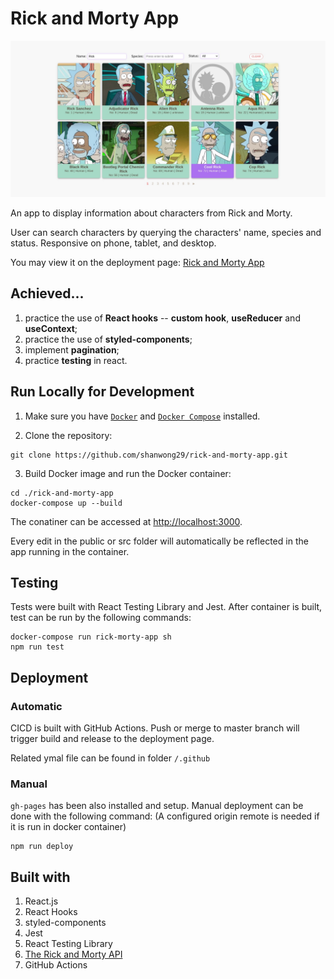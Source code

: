 # Rick and Morty App

![Rick and Morty App demo](/demo.jpg)

An app to display information about characters from Rick and Morty.

User can search characters by querying the characters' name, species and status. Responsive on phone, tablet, and desktop.

You may view it on the deployment page: [Rick and Morty App](https://shanwong29.github.io/rick-and-morty-app/)

## Achieved...

1. practice the use of **React hooks** -- **custom hook**, **useReducer** and **useContext**;
2. practice the use of **styled-components**;
3. implement **pagination**;
4. practice **testing** in react.

## Run Locally for Development

1. Make sure you have [`Docker`](https://www.docker.com/) and [`Docker Compose`](https://docs.docker.com/compose/) installed.

2. Clone the repository:

```
git clone https://github.com/shanwong29/rick-and-morty-app.git
```

3. Build Docker image and run the Docker container:

```
cd ./rick-and-morty-app
docker-compose up --build
```

The conatiner can be accessed at [http://localhost:3000](http://localhost:3000).

Every edit in the public or src folder will automatically be reflected in the app running in the container.

## Testing

Tests were built with React Testing Library and Jest. After container is built, test can be run by the following commands:

```
docker-compose run rick-morty-app sh
npm run test
```

## Deployment

### Automatic

CICD is built with GitHub Actions. Push or merge to master branch will trigger build and release to the deployment page.

Related ymal file can be found in folder `/.github`

### Manual

`gh-pages` has been also installed and setup. Manual deployment can be done with the following command:
(A configured origin remote is needed if it is run in docker container)

```
npm run deploy
```

## Built with

1. React.js
2. React Hooks
3. styled-components
4. Jest
5. React Testing Library
6. [The Rick and Morty API](https://rickandmortyapi.com/)
7. GitHub Actions
